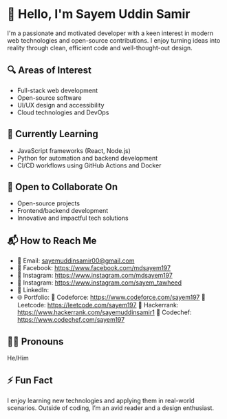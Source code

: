 # 👋 Hello, I'm Sayem Uddin Samir

I'm a passionate and motivated developer with a keen interest in modern web technologies and open-source contributions. I enjoy turning ideas into reality through clean, efficient code and well-thought-out design.

## 🔍 Areas of Interest
- Full-stack web development  
- Open-source software  
- UI/UX design and accessibility  
- Cloud technologies and DevOps

## 📘 Currently Learning
- JavaScript frameworks (React, Node.js)  
- Python for automation and backend development  
- CI/CD workflows using GitHub Actions and Docker

## 🤝 Open to Collaborate On
- Open-source projects  
- Frontend/backend development  
- Innovative and impactful tech solutions

## 📬 How to Reach Me
- 📧 Email: sayemuddinsamir00@gmail.com
- 🔗 Facebook: https://www.facebook.com/mdsayem197
- 🔗 Instagram: https://www.instagram.com/mdsayem197
- 🔗 Instagram: https://www.instagram.com/sayem_tawheed
- 🔗 LinkedIn:  
- 🌐 Portfolio:
  🔗 Codeforce: https://www.codeforce.com/sayem197
  🔗 Leetcode: https://leetcode.com/sayem197
  🔗 Hackerrank: https://www.hackerrank.com/sayemuddinsamir1
  🔗 Codechef: https://www.codechef.com/sayem197
## 🧑‍💼 Pronouns
He/Him

## ⚡ Fun Fact
I enjoy learning new technologies and applying them in real-world scenarios. Outside of coding, I’m an avid reader and a design enthusiast.

<!--
SayemSamir/SayemSamir is a ✨ special ✨ repository because its README.md (this file) appears on your GitHub profile.
-->
